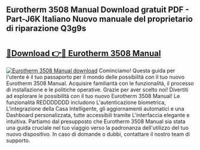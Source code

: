 ## Eurotherm 3508 Manual Download gratuit PDF - Part-J6K Italiano Nuovo manuale del proprietario di riparazione Q3g9s

# <h2><a href="http://dfe88u.blite.top/?on=Eurotherm+3508+Manual">🔗Download 👉🔴 Eurotherm 3508 Manual</a></h2>

[![Eurotherm 3508 Manual download](https://i.imgur.com/lujVjoI.png)](http://dfe88u.blite.top/?on=Eurotherm+3508+Manual)
Cominciamo! Questa guida per l'utente è il tuo passaporto per il mondo delle possibilità con il tuo nuovo Eurotherm 3508 Manual. Acquisire familiarità con le funzionalità, il processo di installazione e le politiche operative. Grazie per aver scelto noi! Divertiti ad esplorare le possibilità con il tuo nuovo Eurotherm 3508 Manual! Le funzionalità REDDDDDDD includono L'autenticazione biometrica, L'integrazione della Casa Intelligente, gli aggiornamenti automatici e una Dashboard personalizzata, tutte accessibili tramite L'interfaccia elegante e intuitiva. Partiamo dal presupposto che Eurotherm 3508 Manual sia stata una guida cruciale nel tuo viaggio verso la padronanza dell'utilizzo del tuo nuovo dispositivo. In caso di domande o dubbi, contattare il nostro team di supporto.
